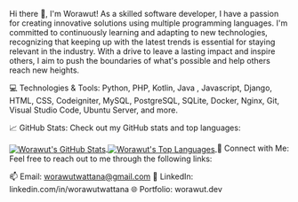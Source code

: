 Hi there 👋, I'm Worawut! As a skilled software developer, I have a passion for creating innovative solutions using multiple programming languages. I'm committed to continuously learning and adapting to new technologies, recognizing that keeping up with the latest trends is essential for staying relevant in the industry. With a drive to leave a lasting impact and inspire others, I aim to push the boundaries of what's possible and help others reach new heights.

💻 Technologies & Tools: Python, PHP, Kotlin, Java , Javascript, Django, HTML, CSS, Codeigniter, MySQL, PostgreSQL, SQLite, Docker, Nginx, Git, Visual Studio Code, Ubuntu Server, and more.

📈 GitHub Stats: Check out my GitHub stats and top languages:

<a href="https://github.com/jimmy542">
  <img align="center" src="https://github-readme-stats.vercel.app/api?username=jimmy542&show_icons=true&line_height=27&count_private=true&title_color=0077B5&text_color=9C9C9C&icon_color=0077B5&bg_color=0D1117" alt="Worawut's GitHub Stats" />
</a>
<a href="https://github.com/jimmy542">
  <img align="center" src="https://github-readme-stats.vercel.app/api/top-langs/?username=jimmy542&langs_count=3&line_height=27&title_color=0077B5&text_color=9C9C9C&icon_color=0077B5&bg_color=0D1117" alt="Worawut's Top Languages" />
</a> 
🤝 Connect with Me: Feel free to reach out to me through the following links:

📫 Email: worawutwattana@gmail.com
💼 LinkedIn: linkedin.com/in/worawutwattana
🌐 Portfolio: worawut.dev
